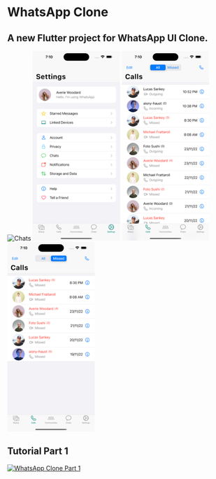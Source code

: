 # WhatsApp Clone
## A new Flutter project for WhatsApp UI Clone.
<p align="left">
  <img src="https://github.com/decodevM/whatsapp_clone/blob/main/assets/screenshots/chats-main.png" width="200" title="Chats">
  <img src="https://github.com/decodevM/whatsapp_clone/blob/main/assets/screenshots/settings.png" width="200" title="Settings">
  <img src="https://github.com/decodevM/whatsapp_clone/blob/main/assets/screenshots/calls.png" width="200" title="Calls">
  <img src="https://github.com/decodevM/whatsapp_clone/blob/main/assets/screenshots/calls-missed.png" width="200" title="Calls-Missed">
</p>

## Tutorial Part 1

[![WhatsApp Clone Part 1](https://img.youtube.com/vi/9v0eGDPOCJo/0.jpg)](https://www.youtube.com/watch?v=9v0eGDPOCJo)


<!-- ## Tutorial Part 2 -->

<!-- [![WhatsApp Clone Part 2](https://img.youtube.com/vi/9v0eGDPOCJo/0.jpg)](https://www.youtube.com/watch?v=9v0eGDPOCJo) -->
